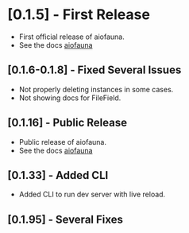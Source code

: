 # [0.1.5] - First Release

- First official release of aiofauna.
- See the docs [aiofauna](https://obahamonde-aiofauna-docs.smartpro.solutions)

## [0.1.6-0.1.8] - Fixed Several Issues

- Not properly deleting instances in some cases.
- Not showing docs for FileField.

## [0.1.16] - Public Release

- Public release of aiofauna.
- See the docs [aiofauna](https://aiofauna.smartpro.solutions)

## [0.1.33] - Added CLI

- Added CLI to run dev server with live reload.

## [0.1.95] - Several Fixes